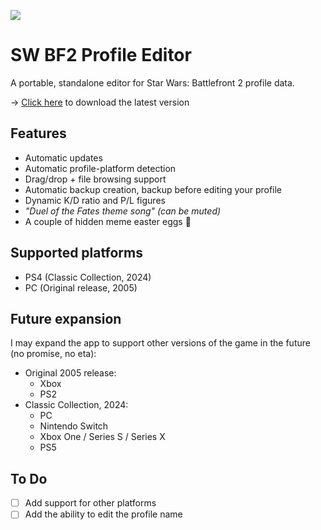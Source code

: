 ![](https://i.ibb.co/XrYpgddX/Screen.png)

# SW BF2 Profile Editor
A portable, standalone editor for Star Wars: Battlefront 2 profile data.

→ [Click here]([https://](https://raw.githubusercontent.com/Jek47/SW-BF2-Profile-Editor/main/bin/Release/net6.0-windows/publish/win-x86/SW%20BF2%20Profile%20Editor.exe)) to download the latest version 

## Features
- Automatic updates
- Automatic profile-platform detection
- Drag/drop + file browsing support
- Automatic backup creation, backup before editing your profile
- Dynamic K/D ratio and P/L figures
- _"_Duel of the Fates theme song_" (can be muted)_
- A couple of hidden meme easter eggs 👀

## Supported platforms 
  - PS4 (Classic Collection, 2024)
  - PC (Original release, 2005) 

## Future expansion
I may expand the app to support other versions of the game in the future (no promise, no eta):
  - Original 2005 release:
      - Xbox
      - PS2
  - Classic Collection, 2024:
      - PC
      - Nintendo Switch
      - Xbox One / Series S / Series X
      - PS5

## To Do
- [ ] Add support for other platforms
- [ ] Add the ability to edit the profile name
